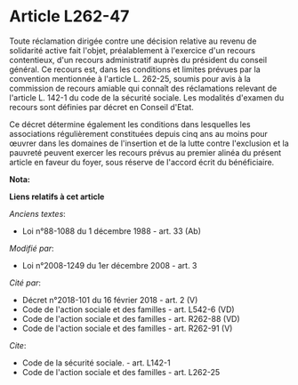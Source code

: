 # Article L262-47

Toute réclamation dirigée contre une décision relative au revenu de solidarité active fait l'objet, préalablement à
l'exercice d'un recours contentieux, d'un recours administratif auprès du président du conseil général. Ce recours est, dans
les conditions et limites prévues par la convention mentionnée à l'article L. 262-25, soumis pour avis à la commission de
recours amiable qui connaît des réclamations relevant de l'article L. 142-1 du code de la sécurité sociale. Les modalités
d'examen du recours sont définies par décret en Conseil d'Etat. 

Ce décret détermine également les conditions dans lesquelles les associations régulièrement constituées depuis cinq ans au
moins pour œuvrer dans les domaines de l'insertion et de la lutte contre l'exclusion et la pauvreté peuvent exercer les
recours prévus au premier alinéa du présent article en faveur du foyer, sous réserve de l'accord écrit du bénéficiaire.

**Nota:**



**Liens relatifs à cet article**

_Anciens textes_:

  - Loi n°88-1088 du 1 décembre 1988 - art. 33 (Ab)

_Modifié par_:

  - Loi n°2008-1249 du 1er décembre 2008 - art. 3

_Cité par_:

  - Décret n°2018-101 du 16 février 2018 - art. 2 (V)
  - Code de l'action sociale et des familles - art. L542-6 (VD)
  - Code de l'action sociale et des familles - art. R262-88 (VD)
  - Code de l'action sociale et des familles - art. R262-91 (V)

_Cite_:

  - Code de la sécurité sociale. - art. L142-1
  - Code de l'action sociale et des familles - art. L262-25
